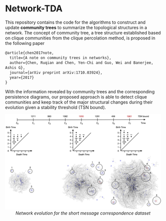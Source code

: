 # Network-TDA

This repository contains the code for the algorithms to construct and update **community trees** to summarize the topological structures in a network. The concept of  community tree, a tree structure established based on clique communities from the clique percolation method, is proposed in the following paper
```
@article{chen2017note,
  title={A note on community trees in networks},
  author={Chen, Ruqian and Chen, Yen-Chi and Guo, Wei and Banerjee, Ashis G},
  journal={arXiv preprint arXiv:1710.03924},
  year={2017}
}
```

With the information revealed by community trees and the corresponding persistence diagrams, our proposed approach is able to detect clique communities and keep track of the major structural changes during their evolution given a stability threshold (TSN bound).

<p align="center">
    <img src="https://github.com/w-guo/Network-TDA/blob/master/images/sms_evolution.png" width="840"> <br />
    <em> Network evolution for the short message correspondence dataset</em>
</p>
